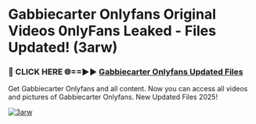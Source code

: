 # Gabbiecarter Onlyfans Original Videos 0nlyFans Leaked - Files Updated! (3arw)

<h3>🔴 CLICK HERE 🌐==►► <a href="https://tinyurl.com/2m67pmp6" rel="nofollow">Gabbiecarter Onlyfans Updated Files</a></h3>

Get Gabbiecarter Onlyfans and all content. Now you can access all videos and pictures of Gabbiecarter Onlyfans. New Updated Files 2025!

[![3arw](https://i.imgur.com/H4QAA4z.gif)](https://tinyurl.com/2m67pmp6)